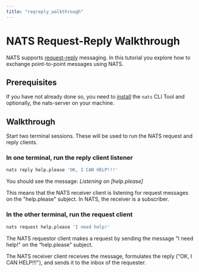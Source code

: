 ```yaml
---
title: "reqreply_walkthrough"
---
```

# NATS Request-Reply Walkthrough

NATS supports [request-reply](reqreply) messaging. In this tutorial you explore how to exchange point-to-point messages using NATS.

## Prerequisites

If you have not already done so, you need to [install](/nats-concepts/what-is-nats/walkthrough_setup) the `nats` CLI Tool and optionally, the nats-server on your machine.  
  
## Walkthrough

Start two terminal sessions. These will be used to run the NATS request and reply clients.

### In one terminal, run the reply client listener

```bash
nats reply help.please 'OK, I CAN HELP!!!'
```

You should see the message: _Listening on \[help.please\]_

This means that the NATS receiver client is listening for request messages on the "help.please" subject. In NATS, the receiver is a subscriber.

### In the other terminal, run the request client

```bash
nats request help.please 'I need help!'
```

The NATS requestor client makes a request by sending the message "I need help!" on the “help.please” subject.

The NATS receiver client receives the message, formulates the reply \("OK, I CAN HELP!!!"\), and sends it to the inbox of the requester.
